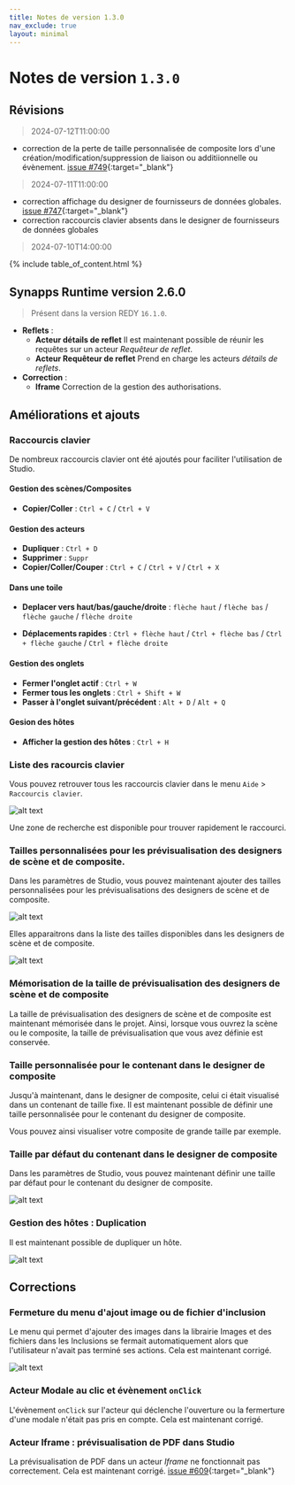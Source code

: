 ```yaml
---
title: Notes de version 1.3.0
nav_exclude: true
layout: minimal
---
```


# Notes de version `1.3.0`

## Révisions

> 2024-07-12T11:00:00
- correction de la perte de taille personnalisée de composite lors d'une création/modification/suppression de liaison ou additiionnelle ou évènement. [issue #749](https://github.com/witsa/synapps/issues/749){:target="_blank"}

> 2024-07-11T11:00:00

- correction affichage du designer de fournisseurs de données globales. [issue #747](https://github.com/witsa/synapps/issues/747){:target="_blank"}
- correction raccourcis clavier absents dans le designer de fournisseurs de données globales

> 2024-07-10T14:00:00

{% include table_of_content.html %}

## Synapps Runtime version 2.6.0

> Présent dans la version REDY `16.1.0`.

- **Reflets** :
  - **Acteur détails de reflet** Il est maintenant possible de réunir les requêtes sur un acteur *Requêteur de reflet*.
  - **Acteur Requêteur de reflet** Prend en charge les acteurs *détails de reflets*.
- **Correction** :
  - **Iframe** Correction de la gestion des authorisations.


## Améliorations et ajouts

### Raccourcis clavier

De nombreux raccourcis clavier ont été ajoutés pour faciliter l'utilisation de Studio.

#### Gestion des scènes/Composites

- **Copier/Coller** : `Ctrl + C` / `Ctrl + V`

#### Gestion des acteurs

- **Dupliquer** : `Ctrl + D`
- **Supprimer** : `Suppr`
- **Copier/Coller/Couper** : `Ctrl + C` / `Ctrl + V` / `Ctrl + X`

#### Dans une toile

- **Deplacer vers haut/bas/gauche/droite** : `flèche haut` / `flèche bas` / `flèche gauche` / `flèche droite`

- **Déplacements rapides** : `Ctrl + flèche haut` / `Ctrl + flèche bas` / `Ctrl + flèche gauche` / `Ctrl + flèche droite`

#### Gestion des onglets

- **Fermer l'onglet actif** : `Ctrl + W`
- **Fermer tous les onglets** : `Ctrl + Shift + W`
- **Passer à l'onglet suivant/précédent** : `Alt + D` / `Alt + Q`

#### Gesion des hôtes

- **Afficher la gestion des hôtes** : `Ctrl + H`

### Liste des racourcis clavier
Vous pouvez retrouver tous les raccourcis clavier dans le menu `Aide` > `Raccourcis clavier`.

![alt text](assets/1.3.0/image04.png)

Une zone de recherche est disponible pour trouver rapidement le raccourci.

### Tailles personnalisées pour les prévisualisation des designers de scène et de composite.

Dans les paramètres de Studio, vous pouvez maintenant ajouter des tailles personnalisées pour les prévisualisations des designers de scène et de composite.

![alt text](assets/1.3.0/image01.png)

Elles apparaitrons dans la liste des tailles disponibles dans les designers de scène et de composite.

![alt text](assets/1.3.0/image02.png)

### Mémorisation de la taille de prévisualisation des designers de scène et de composite

La taille de prévisualisation des designers de scène et de composite est maintenant mémorisée dans le projet. Ainsi, lorsque vous ouvrez la scène ou le composite, la taille de prévisualisation que vous avez définie est conservée.

### Taille personnalisée pour le contenant dans le designer de composite

Jusqu'à maintenant, dans le designer de composite, celui ci était visualisé dans un contenant de taille fixe. Il est maintenant possible de définir une taille personnalisée pour le contenant du designer de composite.


Vous pouvez ainsi visualiser votre composite de grande taille par exemple.

### Taille par défaut du contenant dans le designer de composite

Dans les paramètres de Studio, vous pouvez maintenant définir une taille par défaut pour le contenant du designer de composite.


![alt text](assets/1.3.0/image03.png)


### Gestion des hôtes : Duplication

Il est maintenant possible de dupliquer un hôte.


![alt text](assets/1.3.0/host-duplicate.gif)


## Corrections

### Fermeture du menu d'ajout image ou de fichier d'inclusion

Le menu qui permet d'ajouter des images dans la librairie Images et des fichiers dans les Inclusions se fermait automatiquement alors que l'utilisateur n'avait pas terminé ses actions. Cela est maintenant corrigé.

![alt text](assets/1.3.0/menu-images.gif)

### Acteur **Modale au clic** et évènement `onClick`

L'évènement `onClick` sur l'acteur qui déclenche l'ouverture ou la fermerture d'une modale n'était pas pris en compte. Cela est maintenant corrigé.

### Acteur **Iframe** : prévisualisation de PDF dans Studio

La prévisualisation de PDF dans un acteur *Iframe* ne fonctionnait pas correctement. Cela est maintenant corrigé. [issue #609](https://github.com/witsa/synapps/issues/609){:target="_blank"}
